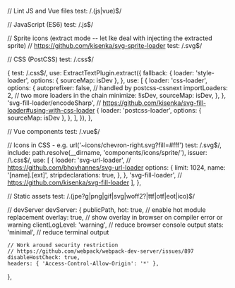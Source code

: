 // Lint JS and Vue files
test: /\.(js|vue)\$/

// JavaScript (ES6)
test: /\.js\$/

// Sprite icons (extract mode -- let Ike deal with injecting the extracted sprite)
// https://github.com/kisenka/svg-sprite-loader
test: /\.svg\$/

// CSS (PostCSS)
test: /\.css\$/

{
test: /\.css\$/,
use: ExtractTextPlugin.extract({
fallback: {
loader: 'style-loader',
options: { sourceMap: isDev },
},
use: [
{
loader: 'css-loader',
options: {
autoprefixer: false, // handled by postcss-cssnext
importLoaders: 2, // two more loaders in the chain
minimize: !isDev,
sourceMap: isDev,
},
},
'svg-fill-loader/encodeSharp', // https://github.com/kisenka/svg-fill-loader#using-with-css-loader
{
loader: 'postcss-loader',
options: { sourceMap: isDev },
},
],
}),
},

// Vue components
test: /\.vue\$/

// Icons in CSS - e.g. url('~icons/chevron-right.svg?fill=#fff')
test: /\.svg$/,
include: path.resolve(__dirname, 'components/icons/sprite/'),
issuer: /\.css$/,
use: [
{
loader: 'svg-url-loader', // https://github.com/bhovhannes/svg-url-loader
options: {
limit: 1024,
name: '[name].[ext]',
stripdeclarations: true,
},
},
'svg-fill-loader', // https://github.com/kisenka/svg-fill-loader
],
},

// Static assets
test: /\.(jpe?g|png|gif|svg|woff2?|ttf|otf|eot|ico)\$/

// devServer
devServer: {
publicPath,
hot: true, // enable hot module replacement
overlay: true, // show overlay in browser on compiler error or warning
clientLogLevel: 'warning', // reduce browser console output
stats: 'minimal', // reduce terminal output

    // Work around security restriction
    // https://github.com/webpack/webpack-dev-server/issues/897
    disableHostCheck: true,
    headers: { 'Access-Control-Allow-Origin': '*' },

},
